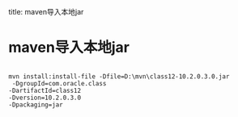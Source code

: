 title: maven导入本地jar 

#  maven导入本地jar 
```

mvn install:install-file -Dfile=D:\mvn\class12-10.2.0.3.0.jar
 -DgroupId=com.oracle.class
-DartifactId=class12 
-Dversion=10.2.0.3.0 
-Dpackaging=jar

```